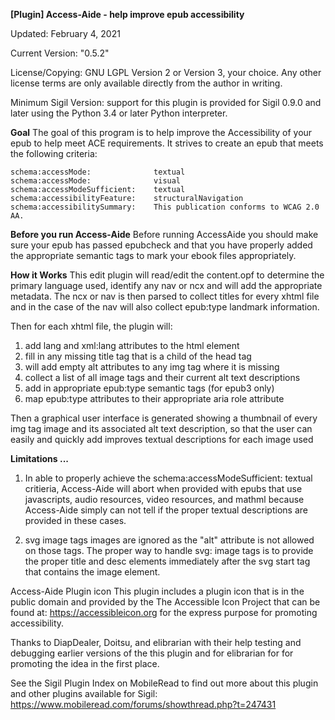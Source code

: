 **[Plugin] Access-Aide - help improve epub accessibility**

Updated: February 4, 2021

Current Version: "0.5.2"

License/Copying: GNU LGPL Version 2 or Version 3, your choice. Any other license terms are only available directly from the author in writing.

Minimum Sigil Version: support for this plugin is provided for Sigil 0.9.0 and later using the Python 3.4 or later Python interpreter.


**Goal**
The goal of this program is to help improve the Accessibility of your epub to help meet ACE requirements. It strives to create an epub that meets the following criteria:

    schema:accessMode:              textual
    schema:accessMode:              visual
    schema:accessModeSufficient:    textual
    schema:accessibilityFeature:    structuralNavigation
    schema:accessibilitySummary:    This publication conforms to WCAG 2.0 AA.

**Before you run Access-Aide**
Before running AccessAide you should make sure your epub has passed epubcheck and that you have properly added the appropriate semantic tags to mark your ebook files appropriately. 


**How it Works**
This edit plugin will read/edit the content.opf to determine the primary language used, identify any nav or ncx and will add the appropriate metadata.
The ncx or nav is then parsed to collect titles for every xhtml file and in the case of the nav will also collect epub:type landmark information.

Then for each xhtml file, the plugin will:
1. add lang and xml:lang attributes to the html element
2. fill in any missing title tag that is a child of the head tag
3. will add empty alt attributes to any img tag where it is missing
4. collect a list of all image tags and their current alt text descriptions
5. add in appropriate epub:type semantic tags (for epub3 only)
6. map epub:type attributes to their appropriate aria role attribute

Then a graphical user interface is generated showing a thumbnail of every img tag image and its associated alt text description, so that the user can easily and quickly add improves textual descriptions for each image used


**Limitations ...**
1. In able to properly achieve the schema:accessModeSufficient: textual critieria, Access-Aide will abort when provided with epubs that use javascripts, audio resources, video resources, and mathml because Access-Aide simply can not tell if the proper textual descriptions are provided in these cases.

2. svg image tags images are ignored as the "alt" attribute is not allowed on those tags. The proper way to handle svg: image tags is to provide the proper title and desc elements immediately after the svg start tag that contains the image element.

Access-Aide Plugin icon
This plugin includes a plugin icon that is in the public domain and provided by the The Accessible Icon Project that can be found at: https://accessibleicon.org for the express purpose for promoting accessibility.


Thanks to DiapDealer, Doitsu, and elibrarian with their help testing and debugging earlier versions of the this plugin and for elibrarian for for promoting the idea in the first place.


See the Sigil Plugin Index on MobileRead to find out more about this plugin and other plugins available for Sigil:
https://www.mobileread.com/forums/showthread.php?t=247431
